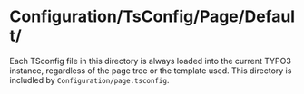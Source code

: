 # Configuration/TsConfig/Page/Default/

Each TSconfig file in this directory is always loaded into the current TYPO3 instance, regardless of the page tree or the template used. This directory is includled by `Configuration/page.tsconfig`.

